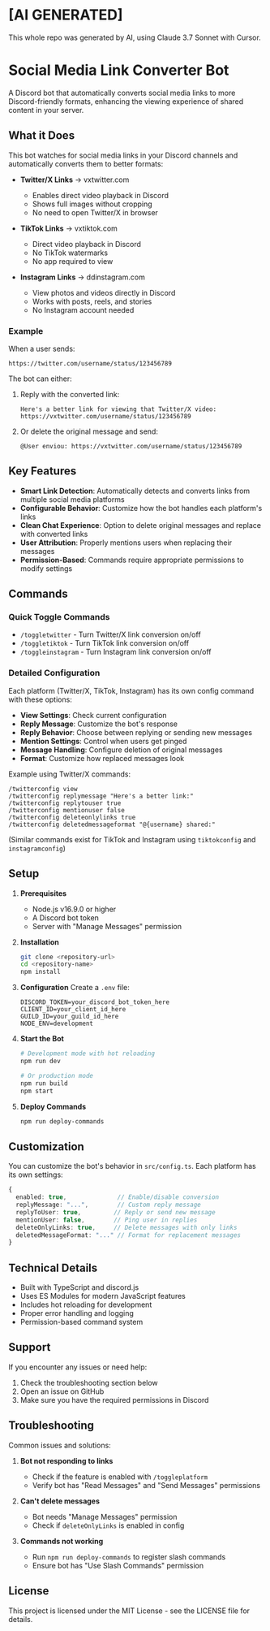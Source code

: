 # [AI GENERATED]
This whole repo was generated by AI, using Claude 3.7 Sonnet with Cursor.

# Social Media Link Converter Bot

A Discord bot that automatically converts social media links to more Discord-friendly formats, enhancing the viewing experience of shared content in your server.

## What it Does

This bot watches for social media links in your Discord channels and automatically converts them to better formats:

- **Twitter/X Links** → vxtwitter.com
  - Enables direct video playback in Discord
  - Shows full images without cropping
  - No need to open Twitter/X in browser

- **TikTok Links** → vxtiktok.com
  - Direct video playback in Discord
  - No TikTok watermarks
  - No app required to view

- **Instagram Links** → ddinstagram.com
  - View photos and videos directly in Discord
  - Works with posts, reels, and stories
  - No Instagram account needed

### Example

When a user sends:
```
https://twitter.com/username/status/123456789
```

The bot can either:
1. Reply with the converted link:
   ```
   Here's a better link for viewing that Twitter/X video:
   https://vxtwitter.com/username/status/123456789
   ```

2. Or delete the original message and send:
   ```
   @User enviou: https://vxtwitter.com/username/status/123456789
   ```

## Key Features

- **Smart Link Detection**: Automatically detects and converts links from multiple social media platforms
- **Configurable Behavior**: Customize how the bot handles each platform's links
- **Clean Chat Experience**: Option to delete original messages and replace with converted links
- **User Attribution**: Properly mentions users when replacing their messages
- **Permission-Based**: Commands require appropriate permissions to modify settings

## Commands

### Quick Toggle Commands
- `/toggletwitter` - Turn Twitter/X link conversion on/off
- `/toggletiktok` - Turn TikTok link conversion on/off
- `/toggleinstagram` - Turn Instagram link conversion on/off

### Detailed Configuration
Each platform (Twitter/X, TikTok, Instagram) has its own config command with these options:

- **View Settings**: Check current configuration
- **Reply Message**: Customize the bot's response
- **Reply Behavior**: Choose between replying or sending new messages
- **Mention Settings**: Control when users get pinged
- **Message Handling**: Configure deletion of original messages
- **Format**: Customize how replaced messages look

Example using Twitter/X commands:
```
/twitterconfig view
/twitterconfig replymessage "Here's a better link:"
/twitterconfig replytouser true
/twitterconfig mentionuser false
/twitterconfig deleteonlylinks true
/twitterconfig deletedmessageformat "@{username} shared:"
```

(Similar commands exist for TikTok and Instagram using `tiktokconfig` and `instagramconfig`)

## Setup

1. **Prerequisites**
   - Node.js v16.9.0 or higher
   - A Discord bot token
   - Server with "Manage Messages" permission

2. **Installation**
   ```bash
   git clone <repository-url>
   cd <repository-name>
   npm install
   ```

3. **Configuration**
   Create a `.env` file:
   ```env
   DISCORD_TOKEN=your_discord_bot_token_here
   CLIENT_ID=your_client_id_here
   GUILD_ID=your_guild_id_here
   NODE_ENV=development
   ```

4. **Start the Bot**
   ```bash
   # Development mode with hot reloading
   npm run dev

   # Or production mode
   npm run build
   npm start
   ```

5. **Deploy Commands**
   ```bash
   npm run deploy-commands
   ```

## Customization

You can customize the bot's behavior in `src/config.ts`. Each platform has its own settings:

```typescript
{
  enabled: true,              // Enable/disable conversion
  replyMessage: "...",        // Custom reply message
  replyToUser: true,         // Reply or send new message
  mentionUser: false,        // Ping user in replies
  deleteOnlyLinks: true,     // Delete messages with only links
  deletedMessageFormat: "..." // Format for replacement messages
}
```

## Technical Details

- Built with TypeScript and discord.js
- Uses ES Modules for modern JavaScript features
- Includes hot reloading for development
- Proper error handling and logging
- Permission-based command system

## Support

If you encounter any issues or need help:
1. Check the troubleshooting section below
2. Open an issue on GitHub
3. Make sure you have the required permissions in Discord

## Troubleshooting

Common issues and solutions:

1. **Bot not responding to links**
   - Check if the feature is enabled with `/toggleplatform`
   - Verify bot has "Read Messages" and "Send Messages" permissions

2. **Can't delete messages**
   - Bot needs "Manage Messages" permission
   - Check if `deleteOnlyLinks` is enabled in config

3. **Commands not working**
   - Run `npm run deploy-commands` to register slash commands
   - Ensure bot has "Use Slash Commands" permission

## License

This project is licensed under the MIT License - see the LICENSE file for details.